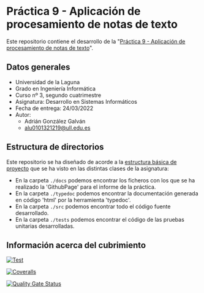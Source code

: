 # Práctica 9 - Aplicación de procesamiento de notas de texto
Este repositorio contiene el desarrollo de la "[Práctica 9 - Aplicación de procesamiento de notas de texto](https://ull-esit-inf-dsi-2122.github.io/prct06-generics-solid/)".

## Datos generales
- Universidad de la Laguna
- Grado en Ingeniería Informática 
- Curso nº 3, segundo cuatrimestre
- Asignatura: Desarrollo en Sistemas Informáticos
- Fecha de entrega: 24/03/2022
- Autor:
  - Adrián González Galván
  - alu0101321219@ull.edu.es

## Estructura de directorios
Este repositorio se ha diseñado de acorde a la [estructura básica de proyecto](https://ull-esit-inf-dsi-2122.github.io/typescript-theory/typescript-project-setup.html) que se ha visto en las distintas clases de la asignatura:
- En la carpeta `./docs` podemos encontrar los ficheros con los que se ha realizado la 'GithubPage' para el informe de la práctica.
- En la carpeta `./typedoc` podemos encontrar la documentación generada en código 'html' por la herramienta 'typedoc'.
- En la carpeta `./src` podemos encontrar todo el código fuente desarrollado.
- En la carpeta `./tests` podemos encontrar el código de las pruebas unitarias desarrolladas.

## Información acerca del cubrimiento
[![Test](https://github.com/ULL-ESIT-INF-DSI-2122/ull-esit-inf-dsi-21-22-prct09-filesystem-notes-app-alu0101321219/actions/workflows/node.js.yml/badge.svg)](https://github.com/ULL-ESIT-INF-DSI-2122/ull-esit-inf-dsi-21-22-prct09-filesystem-notes-app-alu0101321219/actions/workflows/node.js.yml)

[![Coveralls](https://github.com/ULL-ESIT-INF-DSI-2122/ull-esit-inf-dsi-21-22-prct09-filesystem-notes-app-alu0101321219/actions/workflows/coveralls.yml/badge.svg)](https://github.com/ULL-ESIT-INF-DSI-2122/ull-esit-inf-dsi-21-22-prct09-filesystem-notes-app-alu0101321219/actions/workflows/coveralls.yml)

[![Quality Gate Status](https://sonarcloud.io/api/project_badges/measure?project=ULL-ESIT-INF-DSI-2122_ull-esit-inf-dsi-21-22-prct09-filesystem-notes-app-alu0101321219&metric=alert_status)](https://sonarcloud.io/summary/new_code?id=ULL-ESIT-INF-DSI-2122_ull-esit-inf-dsi-21-22-prct09-filesystem-notes-app-alu0101321219)
